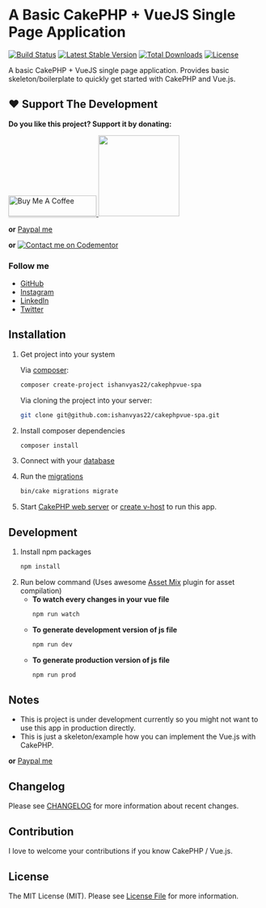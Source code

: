 # A Basic CakePHP + VueJS Single Page Application

[![Build Status](https://travis-ci.com/ishanvyas22/cakephpvue-spa.svg?branch=develop)](https://travis-ci.com/ishanvyas22/cakephpvue-spa)
[![Latest Stable Version](https://poser.pugx.org/ishanvyas22/cakephpvue-spa/v/stable)](https://packagist.org/packages/ishanvyas22/cakephpvue-spa)
[![Total Downloads](https://poser.pugx.org/ishanvyas22/cakephpvue-spa/downloads)](https://packagist.org/packages/ishanvyas22/cakephpvue-spa)
[![License](https://poser.pugx.org/ishanvyas22/cakephpvue-spa/license)](https://packagist.org/packages/ishanvyas22/cakephpvue-spa)

A basic CakePHP + VueJS single page application. Provides basic skeleton/boilerplate to quickly get started with CakePHP and Vue.js.

## ❤️ Support The Development

**Do you like this project? Support it by donating:**

<a href="https://www.buymeacoffee.com/ishanvyas" target="_blank">
    <img src="https://www.buymeacoffee.com/assets/img/custom_images/purple_img.png" alt="Buy Me A Coffee" style="height: 41px !important;width: 174px !important;box-shadow: 0px 3px 2px 0px rgba(190, 190, 190, 0.5) !important;-webkit-box-shadow: 0px 3px 2px 0px rgba(190, 190, 190, 0.5) !important;" >
</a>

<a href="https://www.patreon.com/ishanvyas">
    <img src="https://c5.patreon.com/external/logo/become_a_patron_button@2x.png" width="160">
</a>

**or** [Paypal me](https://paypal.me/IshanVyas?locale.x=en_GB)

**or** [![Contact me on Codementor](https://www.codementor.io/m-badges/isvyas/get-help.svg)](https://www.codementor.io/@isvyas?refer=badge)

### Follow me

-   [GitHub](https://github.com/ishanvyas22)
-   [Instagram](https://www.instagram.com/ishancodes)
-   [LinkedIn](https://www.linkedin.com/in/ishan-vyas-314111112)
-   [Twitter](https://twitter.com/ishanvyas22)

## Installation

1. Get project into your system

    Via [composer](https://getcomposer.org/):

    ```bash
    composer create-project ishanvyas22/cakephpvue-spa
    ```

    Via cloning the project into your server:

    ```bash
    git clone git@github.com:ishanvyas22/cakephpvue-spa.git
    ```

2. Install composer dependencies
    ```bash
    composer install
    ```
3. Connect with your [database](https://book.cakephp.org/3.0/en/orm/database-basics.html#configuration)
4. Run the [migrations](https://book.cakephp.org/3.0/en/migrations.html#overview)
    ```bash
    bin/cake migrations migrate
    ```
5. Start [CakePHP web server](https://book.cakephp.org/3.0/en/installation.html#development-server) or [create v-host](https://www.digitalocean.com/community/tutorials/how-to-install-the-apache-web-server-on-ubuntu-18-04) to run this app.

## Development

1. Install npm packages
    ```bash
    npm install
    ```
2. Run below command (Uses awesome [Asset Mix](https://github.com/ishanvyas22/asset-mix) plugin for asset compilation)
    - **To watch every changes in your vue file**
        ```bash
        npm run watch
        ```
    - **To generate development version of js file**
        ```bash
        npm run dev
        ```
    - **To generate production version of js file**
        ```bash
        npm run prod
        ```

## Notes

-   This is project is under development currently so you might not want to use this app in production directly.
-   This is just a skeleton/example how you can implement the Vue.js with CakePHP.

**or** [Paypal me](https://paypal.me/IshanVyas?locale.x=en_GB)

## Changelog

Please see [CHANGELOG](CHANGELOG.md) for more information about recent changes.

## Contribution

I love to welcome your contributions if you know CakePHP / Vue.js.

## License

The MIT License (MIT). Please see [License File](LICENSE.md) for more information.
